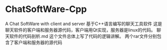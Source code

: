 # ChatSoftWare-Cpp
A Chat SoftWare with client and server
基于C++语言编写的聊天工具软件
这是聊天软件的客户端和服务器源代码，客户端用Qt实现，服务器是linux的代码。
聊天软件的代码剖析.md 这个文件总体上写了代码的逻辑讲解。
两个rar文件分别包含了客户端和服务器的源代码
